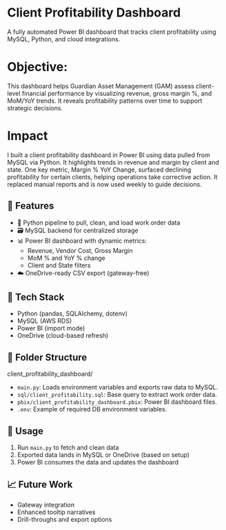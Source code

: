 # Client Profitability Dashboard
A fully automated Power BI dashboard that tracks client profitability using MySQL, Python, and cloud integrations.

# Objective:
This dashboard helps Guardian Asset Management (GAM) assess client-level financial performance by visualizing revenue, gross margin %, and MoM/YoY trends. It reveals profitability patterns over time to support strategic decisions.

# Impact 
I built a client profitability dashboard in Power BI using data pulled from MySQL via Python. It highlights trends in revenue and margin by client and state. One key metric, Margin % YoY Change, surfaced declining profitability for certain clients, helping operations take corrective action. It replaced manual reports and is now used weekly to guide decisions.

## 📌 Features
- 🐍 Python pipeline to pull, clean, and load work order data
- 🗃️ MySQL backend for centralized storage
- 📊 Power BI dashboard with dynamic metrics:
  - Revenue, Vendor Cost, Gross Margin
  - MoM % and YoY % change
  - Client and State filters
- ☁️ OneDrive-ready CSV export (gateway-free)

## 🔧 Tech Stack
- Python (pandas, SQLAlchemy, dotenv)
- MySQL (AWS RDS)
- Power BI (import mode)
- OneDrive (cloud-based refresh)

## 📂 Folder Structure
client_profitability_dashboard/
- `main.py`: Loads environment variables and exports raw data to MySQL.
- `sql/client_profitability.sql`: Base query to extract work order data.
- `pbix/client_profitability_dashboard.pbix`: Power BI dashboard files.
- `.env`: Example of required DB environment variables.

## 🚀 Usage
1. Run `main.py` to fetch and clean data
2. Exported data lands in MySQL or OneDrive (based on setup)
3. Power BI consumes the data and updates the dashboard

## 📈 Future Work
- Gateway integration
- Enhanced tooltip narratives
- Drill-throughs and export options